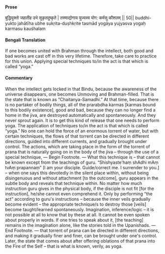 #### Prose 

बुद्धियुक्तो जहातीह उभे सुकृतदुष्कृते |
तस्माद्योगाय युज्यस्व योग: कर्मसु कौशलम् || 50||
buddhi-yukto jahātīha ubhe sukṛita-duṣhkṛite
tasmād yogāya yujyasva yogaḥ karmasu kauśhalam

 #### Bengali Translation 

If one becomes united with Brahman through the intellect, both good and bad works are cast off in this very lifetime. Therefore, take care to practice for this union. Applying special techniques to/in the act is that which is called “yoga.”

 #### Commentary 

When the intellect gets locked in that Bindu, because the awareness of the universe disappears, one becomes Unmoving and Brahman-filled. That is the state that is known as “Chaitanya-Samadhi.” At that time, because there is no partaker of bodily things, all of the prarabdha karmas [karmas bound to this bodily existence], good and bad, because they can no longer find a home in the jiva, are destroyed automatically and spontaneously. And they never sprout again. It is to get this kind of release that one needs to perform yoga. The application of techniques to/in the act is that which is called “yoga.” No one can hold the force of an enormous torrent of water, but with certain techniques, the flows of that torrent can be directed in different directions, guided into different currents, and gradually brought under control. The actions, which are taking place in the form of the torrent of prana that is naturally going on in the body of the jiva – through the use of a special technique, — Begin Footnote. — What this technique is – that cannot be known except from the teachings of guru. “Shishyaste'haṃ shAdhi mAṃ tvAṃ prapannaṃ” [I am your disciple. Guide/correct me. I surrender to you.] – when one says this devotedly in the silent place within, without being disingenuous and without attachment [to the outcome], guru appears in the subtle body and reveals that technique within. No matter how much instruction guru gives in the physical body, if the disciple is not fit [for the instruction], he/she cannot even comprehend it. Only by performing “the act” according to guru's instructions – because the inner veils gradually become evident – the appropriate technique/s to destroy those [veils] become taught/learned spontaneously. Imagination, inference/logic – it is not possible at all to know that by these at all. It cannot be even spoken about properly in words. If one tries to speak about it, [the teaching] remains in the imagination alone, like the stories told in the Upanishads. — End Footnote. — that torrent of prana can be directed in different directions, and making it gradually finer and finer, can be brought under one's control. Later, the state that comes about after offering oblations of that prana into the Fire of the Self – that is what is known, verily, as yoga. 